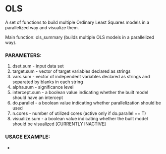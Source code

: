 # OLS
A set of functions to build multiple Ordinary Least Squares models in a parallelized way and visualize them.

Main function: ols_summary (builds multiple OLS models in a parallelized way).

### PARAMETERS:

1) dset.sum - input data set
2) target.sum - vector of target variables declared as strings
3) vars.sum - vector of independent variables declared as strings
              and separated by blanks in each string
4) alpha.sum - significance level
5) intercept.sum - a boolean value indicating whether the built model
              should have an intercept
6) do.parallel - a boolean value indicating whether parallelization
              should be used
7) n.cores - number of utilized cores (active only if do.parallel == T)
6) visualize.sum  - a boolean value indicating whether the built model
              should be visualized [CURRENTLY INACTIVE]
              
### USAGE EXAMPLE:

-
